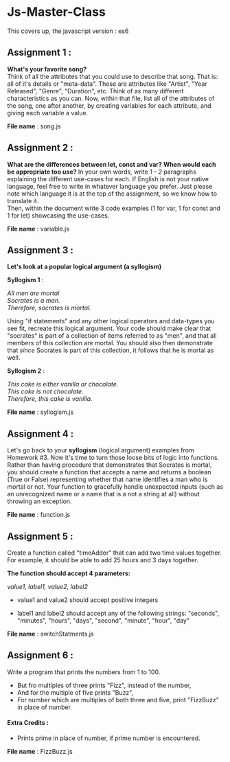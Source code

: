 # Js-Master-Class
This covers up, the javascript version : es6

## Assignment 1 : 

**What's your favorite song?**  
Think of all the attributes that you could use to describe that song. That is: all of it's details or "meta-data". These are attributes like "Artist", "Year Released", "Genre", "Duration", etc. Think of as many different characteristics as you can. Now, within that file, list all of the attributes of the song, one after another, by creating variables for each attribute, and giving each variable a value.

**File name** : song.js

## Assignment 2 :

**What are the differences between let, const and var?**
**When would each be appropriate too use?** 
In your own words, write 1 - 2 paragraphs explaining the different use-cases for each. If English is not your native language, feel free to write in whatever language you prefer. Just please note which language it is at the top of the assignment, so we know how to translate it.  
Then, within the document write 3 code examples (1 for var, 1 for const and 1 for let) showcasing the use-cases.

**File name** : variable.js

## Assignment 3 :

**Let's look at a popular logical argument (a syllogism)**  

**Syllogism 1** :  

_All men are mortal  
Socrates is a man.  
Therefore, socrates is mortal._  
  
Using "if statements" and any other logical operators and data-types you see fit, recreate this logical argument. Your code should make clear that "socrates" is part of a collection of items referred to as "men", and that all members of this collection are mortal. You should also then demonstrate that _since_ Socrates is part of this collection, it follows that he is mortal as well.

**Syllogism 2** :

_This cake is either vanilla or chocolate.  
This cake is not chocolate.  
Therefore, this cake is vanilla._

**File name** : syllogism.js

## Assignment 4 :

Let's go back to your **syllogism** (logical argument) examples from Homework #3. Now it's time to turn those loose bits of logic into functions. Rather than having procedure that demonstrates that Socrates is mortal, you should create a function that accepts a name and returns a boolean (True or False) representing whether that name identifies a man who is mortal or not. Your function to gracefully handle unexpected inputs (such as an unrecognized name or a name that is a not a string at all) without throwing an exception.

**File name** : function.js

## Assignment 5 :

Create a function called "timeAdder" that can add two time values together. For example, it should be able to add 25 hours and 3 days together.

**The function should accept 4 parameters:**

_value1, label1, value2, label2_  
  
- value1 and value2 should accept positive integers

- label1 and label2 should accept any of the following strings: "seconds", "minutes", "hours", "days", "second", "minute", "hour", "day"

**File name** : switchStatments.js

## Assignment 6 :

Write a program that prints the numbers from 1 to 100.
- But fro multiples of three prints "Fizz", instead of the number,
- And for the multiple of five prints "Buzz",
- For number which are multiples of both three and five, print "FizzBuzz" in place of number.
#### Extra Credits : 
- Prints prime in place of number, if prime number is encountered. 

 **File name** : FizzBuzz.js